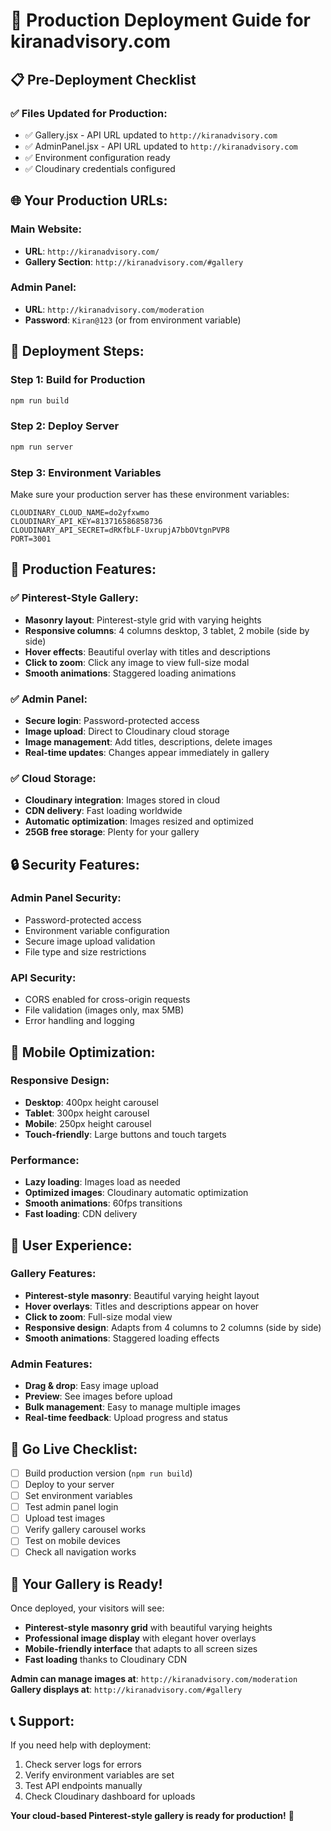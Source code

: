 # 🚀 Production Deployment Guide for kiranadvisory.com

## 📋 Pre-Deployment Checklist

### ✅ **Files Updated for Production:**
- ✅ Gallery.jsx - API URL updated to `http://kiranadvisory.com`
- ✅ AdminPanel.jsx - API URL updated to `http://kiranadvisory.com`
- ✅ Environment configuration ready
- ✅ Cloudinary credentials configured

## 🌐 **Your Production URLs:**

### **Main Website:**
- **URL**: `http://kiranadvisory.com/`
- **Gallery Section**: `http://kiranadvisory.com/#gallery`

### **Admin Panel:**
- **URL**: `http://kiranadvisory.com/moderation`
- **Password**: `Kiran@123` (or from environment variable)

## 🔧 **Deployment Steps:**

### **Step 1: Build for Production**
```bash
npm run build
```

### **Step 2: Deploy Server**
```bash
npm run server
```

### **Step 3: Environment Variables**
Make sure your production server has these environment variables:
```env
CLOUDINARY_CLOUD_NAME=do2yfxwmo
CLOUDINARY_API_KEY=813716586858736
CLOUDINARY_API_SECRET=dRKfbLF-UxrupjA7bbOVtgnPVP8
PORT=3001
```

## 🎯 **Production Features:**

### **✅ Pinterest-Style Gallery:**
- **Masonry layout**: Pinterest-style grid with varying heights
- **Responsive columns**: 4 columns desktop, 3 tablet, 2 mobile (side by side)
- **Hover effects**: Beautiful overlay with titles and descriptions
- **Click to zoom**: Click any image to view full-size modal
- **Smooth animations**: Staggered loading animations

### **✅ Admin Panel:**
- **Secure login**: Password-protected access
- **Image upload**: Direct to Cloudinary cloud storage
- **Image management**: Add titles, descriptions, delete images
- **Real-time updates**: Changes appear immediately in gallery

### **✅ Cloud Storage:**
- **Cloudinary integration**: Images stored in cloud
- **CDN delivery**: Fast loading worldwide
- **Automatic optimization**: Images resized and optimized
- **25GB free storage**: Plenty for your gallery

## 🔒 **Security Features:**

### **Admin Panel Security:**
- Password-protected access
- Environment variable configuration
- Secure image upload validation
- File type and size restrictions

### **API Security:**
- CORS enabled for cross-origin requests
- File validation (images only, max 5MB)
- Error handling and logging

## 📱 **Mobile Optimization:**

### **Responsive Design:**
- **Desktop**: 400px height carousel
- **Tablet**: 300px height carousel  
- **Mobile**: 250px height carousel
- **Touch-friendly**: Large buttons and touch targets

### **Performance:**
- **Lazy loading**: Images load as needed
- **Optimized images**: Cloudinary automatic optimization
- **Smooth animations**: 60fps transitions
- **Fast loading**: CDN delivery

## 🎨 **User Experience:**

### **Gallery Features:**
- **Pinterest-style masonry**: Beautiful varying height layout
- **Hover overlays**: Titles and descriptions appear on hover
- **Click to zoom**: Full-size modal view
- **Responsive design**: Adapts from 4 columns to 2 columns (side by side)
- **Smooth animations**: Staggered loading effects

### **Admin Features:**
- **Drag & drop**: Easy image upload
- **Preview**: See images before upload
- **Bulk management**: Easy to manage multiple images
- **Real-time feedback**: Upload progress and status

## 🚀 **Go Live Checklist:**

- [ ] Build production version (`npm run build`)
- [ ] Deploy to your server
- [ ] Set environment variables
- [ ] Test admin panel login
- [ ] Upload test images
- [ ] Verify gallery carousel works
- [ ] Test on mobile devices
- [ ] Check all navigation works

## 🎉 **Your Gallery is Ready!**

Once deployed, your visitors will see:
- **Pinterest-style masonry grid** with beautiful varying heights
- **Professional image display** with elegant hover overlays
- **Mobile-friendly interface** that adapts to all screen sizes
- **Fast loading** thanks to Cloudinary CDN

**Admin can manage images at**: `http://kiranadvisory.com/moderation`
**Gallery displays at**: `http://kiranadvisory.com/#gallery`

## 📞 **Support:**

If you need help with deployment:
1. Check server logs for errors
2. Verify environment variables are set
3. Test API endpoints manually
4. Check Cloudinary dashboard for uploads

**Your cloud-based Pinterest-style gallery is ready for production!** 🎊
